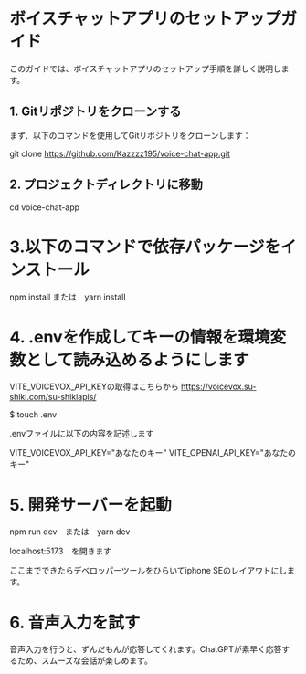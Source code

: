 # ボイスチャットアプリのセットアップガイド

このガイドでは、ボイスチャットアプリのセットアップ手順を詳しく説明します。

## 1. Gitリポジトリをクローンする

まず、以下のコマンドを使用してGitリポジトリをクローンします：

git clone https://github.com/Kazzzz195/voice-chat-app.git

## 2. プロジェクトディレクトリに移動

cd voice-chat-app

# 3.以下のコマンドで依存パッケージをインストール

npm install または　yarn install

# 4. .envを作成してキーの情報を環境変数として読み込めるようにします

VITE_VOICEVOX_API_KEYの取得はこちらから
https://voicevox.su-shiki.com/su-shikiapis/

$ touch .env

.envファイルに以下の内容を記述します

VITE_VOICEVOX_API_KEY="あなたのキー"
VITE_OPENAI_API_KEY="あなたのキー"

# 5.  開発サーバーを起動

npm run dev　または　yarn dev

localhost:5173　を開きます

ここまでできたらデベロッパーツールをひらいてiphone SEのレイアウトにします。

# 6. 音声入力を試す

音声入力を行うと、ずんだもんが応答してくれます。ChatGPTが素早く応答するため、スムーズな会話が楽しめます。



